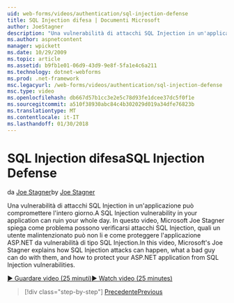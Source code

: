 ```yaml
---
uid: web-forms/videos/authentication/sql-injection-defense
title: SQL Injection difesa | Documenti Microsoft
author: JoeStagner
description: "Una vulnerabilità di attacchi SQL Injection in un'applicazione può compromettere l'intero giorno. In questo video, Microsoft Joe Stagner viene illustrato come è possibile happ attacchi SQL Injection..."
ms.author: aspnetcontent
manager: wpickett
ms.date: 10/29/2009
ms.topic: article
ms.assetid: b9fb1e01-06d9-43d9-9e8f-5fa1e4c6a211
ms.technology: dotnet-webforms
ms.prod: .net-framework
msc.legacyurl: /web-forms/videos/authentication/sql-injection-defense
msc.type: video
ms.openlocfilehash: db667d57b1cc3e2e5c78d93fe1dcee37dc5f0f1e
ms.sourcegitcommit: a510f38930abc84c4b302029d019a34dfe76823b
ms.translationtype: MT
ms.contentlocale: it-IT
ms.lasthandoff: 01/30/2018
---
```

<a name="sql-injection-defense"></a><span data-ttu-id="83c7f-104">SQL Injection difesa</span><span class="sxs-lookup"><span data-stu-id="83c7f-104">SQL Injection Defense</span></span>
====================
<span data-ttu-id="83c7f-105">da [Joe Stagner](https://github.com/JoeStagner)</span><span class="sxs-lookup"><span data-stu-id="83c7f-105">by [Joe Stagner](https://github.com/JoeStagner)</span></span>

<span data-ttu-id="83c7f-106">Una vulnerabilità di attacchi SQL Injection in un'applicazione può compromettere l'intero giorno.</span><span class="sxs-lookup"><span data-stu-id="83c7f-106">A SQL Injection vulnerability in your application can ruin your whole day.</span></span> <span data-ttu-id="83c7f-107">In questo video, Microsoft Joe Stagner spiega come problema possono verificarsi attacchi SQL Injection, quali un utente malintenzionato può non li e come proteggere l'applicazione ASP.NET da vulnerabilità di tipo SQL Injection.</span><span class="sxs-lookup"><span data-stu-id="83c7f-107">In this video, Microsoft's Joe Stagner explains how SQL Injection attacks can happen, what a bad guy can do with them, and how to protect your ASP.NET application from SQL Injection vulnerabilities.</span></span>

[<span data-ttu-id="83c7f-108">&#9654; Guardare video (25 minuti)</span><span class="sxs-lookup"><span data-stu-id="83c7f-108">&#9654; Watch video (25 minutes)</span></span>](https://channel9.msdn.com/Blogs/ASP-NET-Site-Videos/sql-injection-defense)

>[!div class="step-by-step"]
[<span data-ttu-id="83c7f-109">Precedente</span><span class="sxs-lookup"><span data-stu-id="83c7f-109">Previous</span></span>](creating-inactive-users.md)
